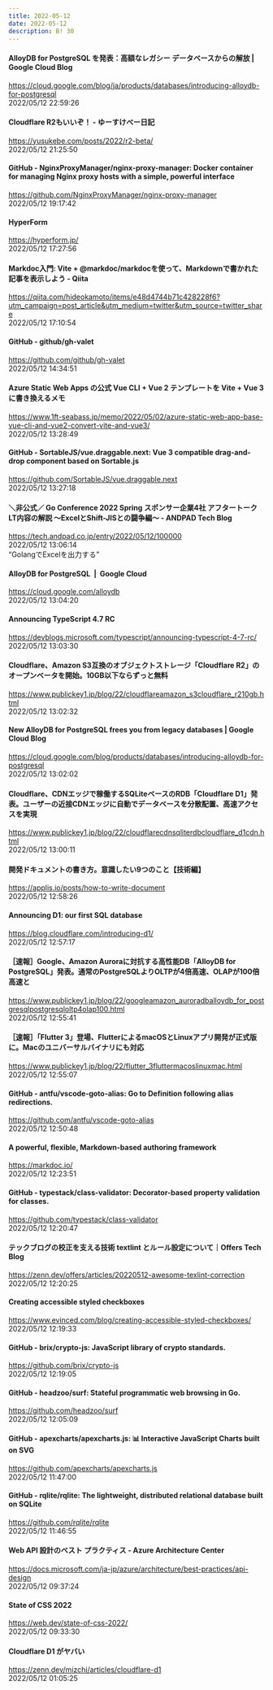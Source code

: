 ```yaml
---
title: 2022-05-12
date: 2022-05-12
description: B! 30
---
```


#### AlloyDB for PostgreSQL を発表：高額なレガシー データベースからの解放 | Google Cloud Blog
https://cloud.google.com/blog/ja/products/databases/introducing-alloydb-for-postgresql<br>
2022/05/12 22:59:26<br>


#### Cloudflare R2もいいぞ！ - ゆーすけべー日記
https://yusukebe.com/posts/2022/r2-beta/<br>
2022/05/12 21:25:50<br>


#### GitHub - NginxProxyManager/nginx-proxy-manager: Docker container for managing Nginx proxy hosts with a simple, powerful interface
https://github.com/NginxProxyManager/nginx-proxy-manager<br>
2022/05/12 19:17:42<br>


#### HyperForm
https://hyperform.jp/<br>
2022/05/12 17:27:56<br>


#### Markdoc入門: Vite + @markdoc/markdocを使って、Markdownで書かれた記事を表示しよう - Qiita
https://qiita.com/hideokamoto/items/e48d4744b71c428228f6?utm_campaign=post_article&utm_medium=twitter&utm_source=twitter_share<br>
2022/05/12 17:10:54<br>


#### GitHub - github/gh-valet
https://github.com/github/gh-valet<br>
2022/05/12 14:34:51<br>


#### Azure Static Web Apps の公式 Vue CLI + Vue 2 テンプレートを Vite + Vue 3 に書き換えるメモ
https://www.1ft-seabass.jp/memo/2022/05/02/azure-static-web-app-base-vue-cli-and-vue2-convert-vite-and-vue3/<br>
2022/05/12 13:28:49<br>


#### GitHub - SortableJS/vue.draggable.next: Vue 3 compatible drag-and-drop component based on Sortable.js
https://github.com/SortableJS/vue.draggable.next<br>
2022/05/12 13:27:18<br>


#### ＼非公式／ Go Conference 2022 Spring スポンサー企業4社 アフタートーク LT内容の解説 〜ExcelとShift-JISとの闘争編〜 - ANDPAD Tech Blog
https://tech.andpad.co.jp/entry/2022/05/12/100000<br>
2022/05/12 13:06:14<br>
“GolangでExcelを出力する”


#### AlloyDB for PostgreSQL  |  Google Cloud
https://cloud.google.com/alloydb<br>
2022/05/12 13:04:20<br>


#### Announcing TypeScript 4.7 RC
https://devblogs.microsoft.com/typescript/announcing-typescript-4-7-rc/<br>
2022/05/12 13:03:30<br>


#### Cloudflare、Amazon S3互換のオブジェクトストレージ「Cloudflare R2」のオープンベータを開始。10GB以下ならずっと無料
https://www.publickey1.jp/blog/22/cloudflareamazon_s3cloudflare_r210gb.html<br>
2022/05/12 13:02:32<br>


#### New AlloyDB for PostgreSQL frees you from legacy databases | Google Cloud Blog
https://cloud.google.com/blog/products/databases/introducing-alloydb-for-postgresql<br>
2022/05/12 13:02:02<br>


#### Cloudflare、CDNエッジで稼働するSQLiteベースのRDB「Cloudflare D1」発表。ユーザーの近接CDNエッジに自動でデータベースを分散配置、高速アクセスを実現
https://www.publickey1.jp/blog/22/cloudflarecdnsqliterdbcloudflare_d1cdn.html<br>
2022/05/12 13:00:11<br>


#### 開発ドキュメントの書き方。意識したい9つのこと【技術編】
https://applis.io/posts/how-to-write-document<br>
2022/05/12 12:58:26<br>


#### Announcing D1: our first SQL database
https://blog.cloudflare.com/introducing-d1/<br>
2022/05/12 12:57:17<br>


#### ［速報］Google、Amazon Auroraに対抗する高性能DB「AlloyDB for PostgreSQL」発表。通常のPostgreSQLよりOLTPが4倍高速、OLAPが100倍高速と
https://www.publickey1.jp/blog/22/googleamazon_auroradballoydb_for_postgresqlpostgresqloltp4olap100.html<br>
2022/05/12 12:55:41<br>


#### ［速報］「Flutter 3」登場、FlutterによるmacOSとLinuxアプリ開発が正式版に。Macのユニバーサルバイナリにも対応
https://www.publickey1.jp/blog/22/flutter_3fluttermacoslinuxmac.html<br>
2022/05/12 12:55:07<br>


#### GitHub - antfu/vscode-goto-alias: Go to Definition following alias redirections.
https://github.com/antfu/vscode-goto-alias<br>
2022/05/12 12:50:48<br>


#### A powerful, flexible, Markdown-based authoring framework
https://markdoc.io/<br>
2022/05/12 12:23:51<br>


#### GitHub - typestack/class-validator: Decorator-based property validation for classes.
https://github.com/typestack/class-validator<br>
2022/05/12 12:20:47<br>


#### テックブログの校正を支える技術 textlint とルール設定について｜Offers Tech Blog
https://zenn.dev/offers/articles/20220512-awesome-texlint-correction<br>
2022/05/12 12:20:25<br>


#### Creating accessible styled checkboxes
https://www.evinced.com/blog/creating-accessible-styled-checkboxes/<br>
2022/05/12 12:19:33<br>


#### GitHub - brix/crypto-js: JavaScript library of crypto standards.
https://github.com/brix/crypto-js<br>
2022/05/12 12:19:05<br>


#### GitHub - headzoo/surf: Stateful programmatic web browsing in Go.
https://github.com/headzoo/surf<br>
2022/05/12 12:05:09<br>


#### GitHub - apexcharts/apexcharts.js: 📊 Interactive JavaScript Charts built on SVG
https://github.com/apexcharts/apexcharts.js<br>
2022/05/12 11:47:00<br>


#### GitHub - rqlite/rqlite: The lightweight, distributed relational database built on SQLite
https://github.com/rqlite/rqlite<br>
2022/05/12 11:46:55<br>


#### Web API 設計のベスト プラクティス - Azure Architecture Center
https://docs.microsoft.com/ja-jp/azure/architecture/best-practices/api-design<br>
2022/05/12 09:37:24<br>


#### State of CSS 2022
https://web.dev/state-of-css-2022/<br>
2022/05/12 09:33:30<br>


#### Cloudflare D1 がヤバい
https://zenn.dev/mizchi/articles/cloudflare-d1<br>
2022/05/12 01:05:25<br>


